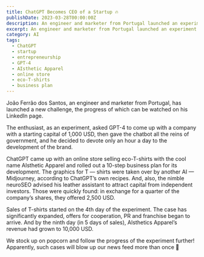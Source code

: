 ```yaml
---
title: ChatGPT Becomes CEO of a Startup 🔥
publishDate: 2023-03-28T00:00:00Z
description: An engineer and marketer from Portugal launched an experiment in which he asked GPT-4 to come up with a company with a starting capital of $1,000 and gave the chatbot all the reins of government. ChatGPT came up with an online store selling eco-T-shirts with the cool name AIsthetic Apparel and rolled out a 10-step business plan for its development. The case has significantly expanded, with offers for cooperation, PR, and franchise, and AIsthetics Apparel's revenue had grown to $10,000 within nine days. Learn more about the potential of AI in entrepreneurship in this article.
excerpt: An engineer and marketer from Portugal launched an experiment in which he asked GPT-4 to come up with a company with a starting capital of $1,000 and gave...
category: AI
tags:
  - ChatGPT
  - startup
  - entrepreneurship
  - GPT-4
  - AIsthetic Apparel
  - online store
  - eco-T-shirts
  - business plan
---
```


João Ferrão dos Santos, an engineer and marketer from Portugal, has launched a new challenge, the progress of which can be watched on his LinkedIn page.

The enthusiast, as an experiment, asked GPT-4 to come up with a company with a starting capital of 1,000 USD, then gave the chatbot all the reins of government, and he decided to devote only an hour a day to the development of the brand.

ChatGPT came up with an online store selling eco-T-shirts with the cool name AIsthetic Apparel and rolled out a 10-step business plan for its development. The graphics for T — shirts were taken over by another AI — Midjourney, according to ChatGPT’s own recipes. And, also, the nimble neuroSEO advised his leather assistant to attract capital from independent investors. Those were quickly found: in exchange for a quarter of the company’s shares, they offered 2,500 USD.

Sales of T-shirts started on the 4th day of the experiment. The case has significantly expanded, offers for cooperation, PR and franchise began to arrive. And by the ninth day (in 5 days of sales), AIsthetics Apparel’s revenue had grown to 10,000 USD.

We stock up on popcorn and follow the progress of the experiment further! Apparently, such cases will blow up our news feed more than once 👀
